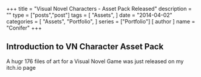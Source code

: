 +++
title = "Visual Novel Characters - Asset Pack Released"
description = ""
type = ["posts","post"]
tags = [
    "Assets",
]
date = "2014-04-02"
categories = [
    "Assets",
    "Portfolio",
]
series = ["Portfolio"]
[ author ]
  name = "Conifer"
+++

## Introduction to VN Character Asset Pack

A hugr 176 files of art for a Visual Novel Game was just released on my itch.io page

[go]: https://golang.org/
[gohtmltemplate]: https://golang.org/pkg/html/template/

